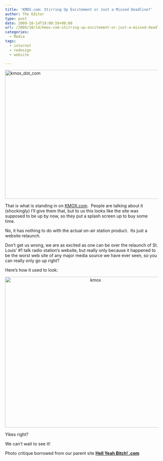 ```yaml
---
title: 'KMOX.com: Stirring Up Excitement or Just a Missed Deadline?'
author: The Editor
type: post
date: 2009-10-14T19:00:59+00:00
url: /2009/10/14/kmox-com-stirring-up-excitement-or-just-a-missed-deadline/
categories:
  - Media
tags:
  - internet
  - redesign
  - website

---
```

[<img class="aligncenter size-full wp-image-1992" title="kmox_dot_com" src="http://punchingkitty.com/wp-content/uploads/2009/10/kmox_dot_com.jpg" alt="kmox_dot_com" width="600" height="425" srcset="http://media.punchingkitty.com/wordpress/2009/10/kmox_dot_com.jpg 600w, http://media.punchingkitty.com/wordpress/2009/10/kmox_dot_com-300x212.jpg 300w" sizes="(max-width: 600px) 100vw, 600px" />][1]

That is what is standing in on [KMOX.com][2].  People are talking about it (shockingly) I&#8217;ll give them that, but to us this looks like the site was supposed to be up by now, so they put a splash screen up to buy some time.

No, it has nothing to do with the actual on-air station product.  Its just a website relaunch.

Don&#8217;t get us wrong, we are as excited as one can be over the relaunch of St. Louis&#8217; #1 talk radio station&#8217;s website, but really only because it happened to be the worst web site of any major media source we have ever seen, so you can really only go up right?

Here&#8217;s how it used to look:

<p style="text-align: center;">
  <a href="http://punchingkitty.com/wp-content/uploads/2009/10/kmox.jpg"><img class="aligncenter size-full wp-image-1993" title="kmox" src="http://punchingkitty.com/wp-content/uploads/2009/10/kmox.jpg" alt="kmox" width="581" height="497" srcset="http://media.punchingkitty.com/wordpress/2009/10/kmox.jpg 934w, http://media.punchingkitty.com/wordpress/2009/10/kmox-300x256.jpg 300w" sizes="(max-width: 581px) 100vw, 581px" /></a>
</p>

Yikes right?

We can&#8217;t wait to see it!

Photo critique borrowed from our parent site **[Hell Yeah Bitch! .com][3]**

 [1]: http://punchingkitty.com/wp-content/uploads/2009/10/kmox_dot_com.jpg
 [2]: http://kmox.com
 [3]: http://hellyeahbitch.com/2008/12/09/1971/